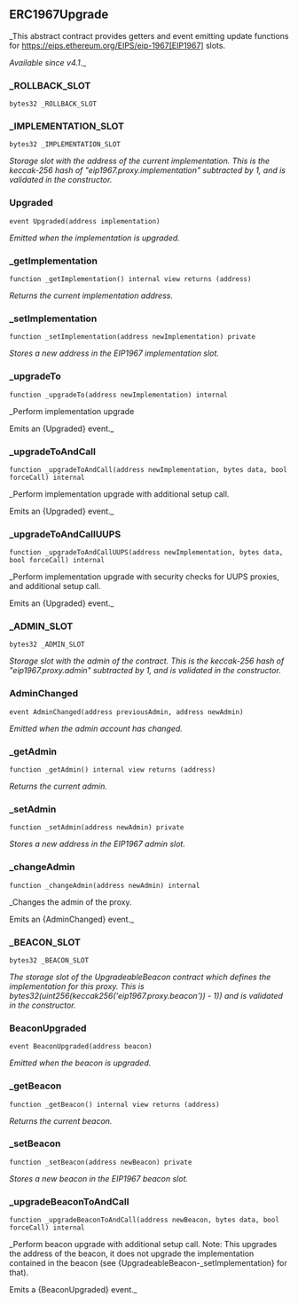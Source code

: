 

## ERC1967Upgrade

_This abstract contract provides getters and event emitting update functions for
https://eips.ethereum.org/EIPS/eip-1967[EIP1967] slots.

_Available since v4.1.__

### _ROLLBACK_SLOT

```solidity
bytes32 _ROLLBACK_SLOT
```

### _IMPLEMENTATION_SLOT

```solidity
bytes32 _IMPLEMENTATION_SLOT
```

_Storage slot with the address of the current implementation.
This is the keccak-256 hash of &quot;eip1967.proxy.implementation&quot; subtracted by 1, and is
validated in the constructor._

### Upgraded

```solidity
event Upgraded(address implementation)
```

_Emitted when the implementation is upgraded._

### _getImplementation

```solidity
function _getImplementation() internal view returns (address)
```

_Returns the current implementation address._

### _setImplementation

```solidity
function _setImplementation(address newImplementation) private
```

_Stores a new address in the EIP1967 implementation slot._

### _upgradeTo

```solidity
function _upgradeTo(address newImplementation) internal
```

_Perform implementation upgrade

Emits an {Upgraded} event._

### _upgradeToAndCall

```solidity
function _upgradeToAndCall(address newImplementation, bytes data, bool forceCall) internal
```

_Perform implementation upgrade with additional setup call.

Emits an {Upgraded} event._

### _upgradeToAndCallUUPS

```solidity
function _upgradeToAndCallUUPS(address newImplementation, bytes data, bool forceCall) internal
```

_Perform implementation upgrade with security checks for UUPS proxies, and additional setup call.

Emits an {Upgraded} event._

### _ADMIN_SLOT

```solidity
bytes32 _ADMIN_SLOT
```

_Storage slot with the admin of the contract.
This is the keccak-256 hash of &quot;eip1967.proxy.admin&quot; subtracted by 1, and is
validated in the constructor._

### AdminChanged

```solidity
event AdminChanged(address previousAdmin, address newAdmin)
```

_Emitted when the admin account has changed._

### _getAdmin

```solidity
function _getAdmin() internal view returns (address)
```

_Returns the current admin._

### _setAdmin

```solidity
function _setAdmin(address newAdmin) private
```

_Stores a new address in the EIP1967 admin slot._

### _changeAdmin

```solidity
function _changeAdmin(address newAdmin) internal
```

_Changes the admin of the proxy.

Emits an {AdminChanged} event._

### _BEACON_SLOT

```solidity
bytes32 _BEACON_SLOT
```

_The storage slot of the UpgradeableBeacon contract which defines the implementation for this proxy.
This is bytes32(uint256(keccak256(&#x27;eip1967.proxy.beacon&#x27;)) - 1)) and is validated in the constructor._

### BeaconUpgraded

```solidity
event BeaconUpgraded(address beacon)
```

_Emitted when the beacon is upgraded._

### _getBeacon

```solidity
function _getBeacon() internal view returns (address)
```

_Returns the current beacon._

### _setBeacon

```solidity
function _setBeacon(address newBeacon) private
```

_Stores a new beacon in the EIP1967 beacon slot._

### _upgradeBeaconToAndCall

```solidity
function _upgradeBeaconToAndCall(address newBeacon, bytes data, bool forceCall) internal
```

_Perform beacon upgrade with additional setup call. Note: This upgrades the address of the beacon, it does
not upgrade the implementation contained in the beacon (see {UpgradeableBeacon-_setImplementation} for that).

Emits a {BeaconUpgraded} event._

